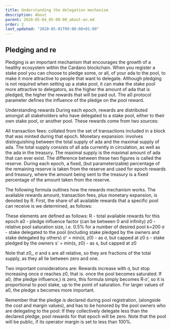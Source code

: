 ```yaml
---
title: Understanding the delegation mechanism
description: About
parent: 2020-05-04_05-00-00_about-en.md
order: 2
last_updated: "2020-05-01T09:00:00+01:00"
---
```

## Pledging and re
Pledging is an important mechanism that encourages the growth of a healthy ecosystem within the Cardano blockchain. When you register a stake pool you can choose to pledge some, or all, of your ada to the pool, to make it more attractive to people that want to delegate. Although pledging is not required when setting up a stake pool, it can make the stake pool more attractive to delegators, as the higher the amount of ada that is pledged, the higher the rewards that will be paid out. The a0 protocol parameter defines the influence of the pledge on the pool reward.

Understanding rewards
During each epoch, rewards are distributed amongst all stakeholders who have delegated to a stake pool, either to their own stake pool, or another pool. These rewards come from two sources:

All transaction fees: collated from the set of transactions included in a block that was minted during that epoch.
Monetary expansion: involves distinguishing between the total supply of ada and the maximal supply of ada. The total supply consists of all ada currently in circulation, as well as the ada in the treasury. The maximal supply is the maximal amount of ada that can ever exist. The difference between these two figures is called the reserve. During each epoch, a fixed, (but parameterizable) percentage of the remaining reserve is taken from the reserve and used for epoch rewards and treasury, where the amount being sent to the treasury is a fixed percentage of the amount taken from the reserve.


The following formula outlines how the rewards mechanism works. The available rewards amount, transaction fees, plus monetary expansion, is denoted by R. 
First, the share of all available rewards that a specific pool can receive is we determined, as follows:

These elements are defined as follows:
R - total available rewards for this epoch
a0 - pledge influence factor (can be between 0 and infinity)
z0 - relative pool saturation size, i.e. 0.5% for a number of desired pool k=200
σ - stake delegated to the pool (including stake pledged by the owners and stake delegated by others)
σ’ = min(σ, z0) - as σ, but capped at z0
s - stake pledged by the owners
s’ = min(s, z0) - as s, but capped at z0

Note that z0,, σ and s are all relative, so they are fractions of the total supply, as they all lie between zero and one.

Two important considerations are:
Rewards increase with σ, but stop increasing once σ reaches z0, that is. once the pool becomes saturated.
If a0, (the pledge influence,) is zero, this formula simply becomes R·σ’, so it is proportional to pool stake, up to the point of saturation. For larger values of a0, the pledge s becomes more important.

Remember that the pledge is declared during pool registration, (alongside the cost and margin values), and has to be honored by the pool owners who are delegating to the pool: If they collectively delegate less than the declared pledge, pool rewards for that epoch will be zero. Note that the pool will be public, if its operator margin is set to less than 100%. 


